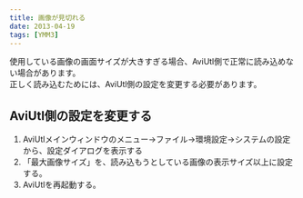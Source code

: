 ```yaml
---
title: 画像が見切れる
date: 2013-04-19
tags: [YMM3]
---
```

使用している画像の画面サイズが大きすぎる場合、AviUtl側で正常に読み込めない場合があります。  
正しく読み込むためには、AviUtl側の設定を変更する必要があります。

## AviUtl側の設定を変更する
1. AviUtlメインウィンドウのメニュー→ファイル→環境設定→システムの設定　から、設定ダイアログを表示する
1. 「最大画像サイズ」を、読み込もうとしている画像の表示サイズ以上に設定する。
1. AviUtlを再起動する。